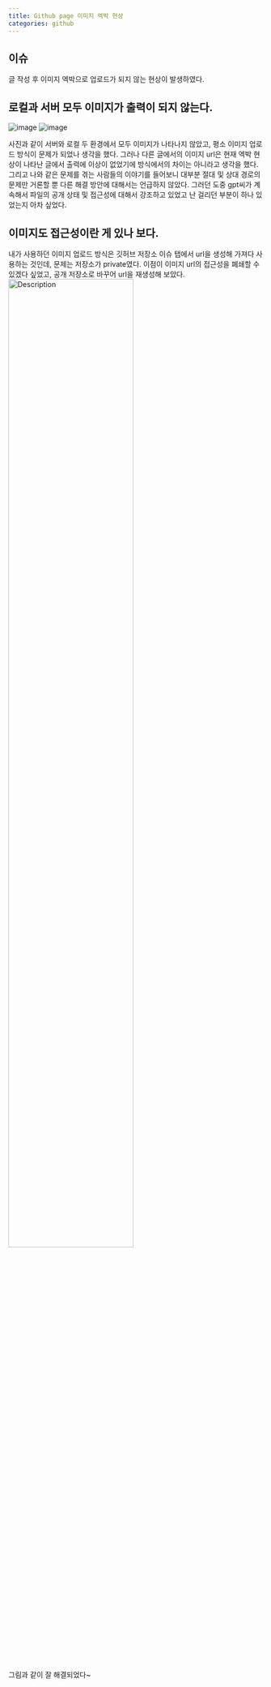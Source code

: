 ```yaml
---
title: Github page 이미지 엑박 현상
categories: github
---
```


## 이슈
글 작성 후 이미지 엑박으로 업로드가 되지 않는 현상이 발생하였다.

## 로컬과 서버 모두 이미지가 출력이 되지 않는다.
![image](https://github.com/user-attachments/assets/ca6188ee-99b1-4541-942f-641ab4e8bdba)
![image](https://github.com/user-attachments/assets/53e2cb04-994d-4d1d-95d8-db39474d9487)

사진과 같이 서버와 로컬 두 환경에서 모두 이미지가 나타나지 않았고, 평소 이미지 업로드 방식이 문제가 되었나 생각을 했다. 그러나 다른 글에서의 이미지 url은 현재 엑박 현상이 나타난 글에서 출력에 이상이 없었기에 방식에서의 차이는 아니라고 생각을 했다. 그리고 나와 같은 문제를 겪는 사람들의 이야기를 들어보니 대부분 절대 및 상대 경로의 문제만 거론할 뿐 다른 해결 방안에 대해서는 언급하지 않았다. 그러던 도중 gpt씨가 계속해서 파일의 공개 상태 및 접근성에 대해서 강조하고 있었고 난 걸리던 부분이 하나 있었는지 아차 싶었다.

## 이미지도 접근성이란 게 있나 보다.
내가 사용하던 이미지 업로드 방식은 깃허브 저장소 이슈 탭에서 url을 생성해 가져다 사용하는 것인데, 문제는 저장소가 private였다. 이점이 이미지 url의 접근성을 폐쇄할 수 있겠다 싶었고, 공개 저장소로 바꾸어 url을 재생성해 보았다.
<img src="https://github.com/user-attachments/assets/ed3a5421-2ecd-44a6-9ad3-49f8fe62821b" alt="Description" width="70%"/>

그림과 같이 잘 해결되었다~

